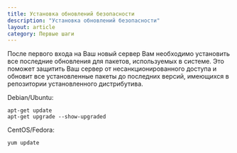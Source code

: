 ```yaml
---
title: Установка обновлений безопасности
description: "Установка обновлений безопасности"
layout: article
category: Первые шаги
---
```



После первого входа на Ваш новый сервер Вам необходимо установить все последние обновления для пакетов, используемых в системе. Это поможет защитить Ваш сервер от несанкционированного доступа и обновит все установленные пакеты до последних версий, имеющихся в репозитории установленного дистрибутива.
   

Debian/Ubuntu:

	apt-get update
	apt-get upgrade --show-upgraded

CentOS/Fedora:

	yum update